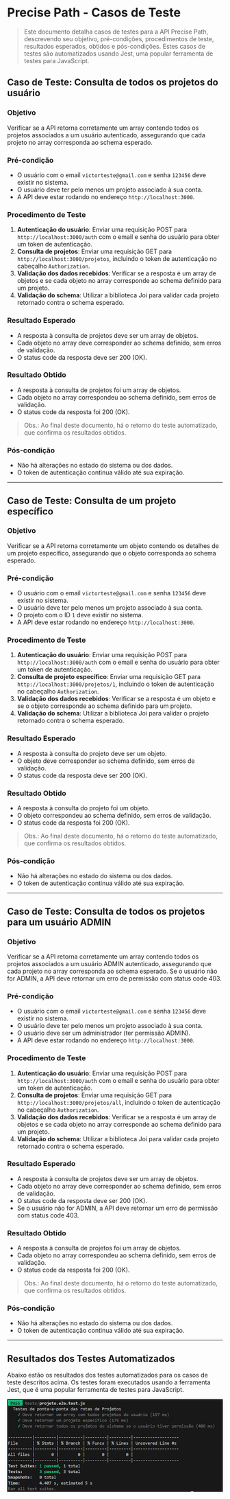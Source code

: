 # Precise Path - Casos de Teste

> Este documento detalha casos de testes para a API Precise Path, descrevendo seu objetivo, pré-condições, procedimentos de teste, resultados esperados, obtidos e pós-condições. Estes casos de testes são automatizados usando Jest, uma popular ferramenta de testes para JavaScript.

## Caso de Teste: Consulta de todos os projetos do usuário

### Objetivo

Verificar se a API retorna corretamente um array contendo todos os projetos associados a um usuário autenticado, assegurando que cada projeto no array corresponda ao schema esperado.

### Pré-condição

- O usuário com o email `victorteste@gmail.com` e senha `123456` deve existir no sistema.
- O usuário deve ter pelo menos um projeto associado à sua conta.
- A API deve estar rodando no endereço `http://localhost:3000`.

### Procedimento de Teste

1. **Autenticação do usuário**: Enviar uma requisição POST para `http://localhost:3000/auth` com o email e senha do usuário para obter um token de autenticação.
2. **Consulta de projetos**: Enviar uma requisição GET para `http://localhost:3000/projetos`, incluindo o token de autenticação no cabeçalho `Authorization`.
3. **Validação dos dados recebidos**: Verificar se a resposta é um array de objetos e se cada objeto no array corresponde ao schema definido para um projeto.
4. **Validação do schema**: Utilizar a biblioteca Joi para validar cada projeto retornado contra o schema esperado.

### Resultado Esperado

- A resposta à consulta de projetos deve ser um array de objetos.
- Cada objeto no array deve corresponder ao schema definido, sem erros de validação.
- O status code da resposta deve ser 200 (OK).

### Resultado Obtido

- A resposta à consulta de projetos foi um array de objetos.
- Cada objeto no array correspondeu ao schema definido, sem erros de validação.
- O status code da resposta foi 200 (OK).

> Obs.: Ao final deste documento, há o retorno do teste automatizado, que confirma os resultados obtidos.

### Pós-condição

- Não há alterações no estado do sistema ou dos dados.
- O token de autenticação continua válido até sua expiração.

---

## Caso de Teste: Consulta de um projeto específico

### Objetivo

Verificar se a API retorna corretamente um objeto contendo os detalhes de um projeto específico, assegurando que o objeto corresponda ao schema esperado.

### Pré-condição

- O usuário com o email `victorteste@gmail.com` e senha `123456` deve existir no sistema.
- O usuário deve ter pelo menos um projeto associado à sua conta.
- O projeto com o ID `1` deve existir no sistema.
- A API deve estar rodando no endereço `http://localhost:3000`.

### Procedimento de Teste

1. **Autenticação do usuário**: Enviar uma requisição POST para `http://localhost:3000/auth` com o email e senha do usuário para obter um token de autenticação.
2. **Consulta de projeto específico**: Enviar uma requisição GET para `http://localhost:3000/projetos/1`, incluindo o token de autenticação no cabeçalho `Authorization`.
3. **Validação dos dados recebidos**: Verificar se a resposta é um objeto e se o objeto corresponde ao schema definido para um projeto.
4. **Validação do schema**: Utilizar a biblioteca Joi para validar o projeto retornado contra o schema esperado.

### Resultado Esperado

- A resposta à consulta do projeto deve ser um objeto.
- O objeto deve corresponder ao schema definido, sem erros de validação.
- O status code da resposta deve ser 200 (OK).

### Resultado Obtido

- A resposta à consulta do projeto foi um objeto.
- O objeto correspondeu ao schema definido, sem erros de validação.
- O status code da resposta foi 200 (OK).

> Obs.: Ao final deste documento, há o retorno do teste automatizado, que confirma os resultados obtidos.

### Pós-condição

- Não há alterações no estado do sistema ou dos dados.
- O token de autenticação continua válido até sua expiração.

---

## Caso de Teste: Consulta de todos os projetos para um usuário ADMIN

### Objetivo

Verificar se a API retorna corretamente um array contendo todos os projetos associados a um usuário ADMIN autenticado, assegurando que cada projeto no array corresponda ao schema esperado. Se o usuário não for ADMIN, a API deve retornar um erro de permissão com status code 403.

### Pré-condição

- O usuário com o email `victorteste@gmail.com` e senha `123456` deve existir no sistema.
- O usuário deve ter pelo menos um projeto associado à sua conta.
- O usuário deve ser um administrador (ter permissão ADMIN).
- A API deve estar rodando no endereço `http://localhost:3000`.

### Procedimento de Teste

1. **Autenticação do usuário**: Enviar uma requisição POST para `http://localhost:3000/auth` com o email e senha do usuário para obter um token de autenticação.
2. **Consulta de projetos**: Enviar uma requisição GET para `http://localhost:3000/projetos/all`, incluindo o token de autenticação no cabeçalho `Authorization`.
3. **Validação dos dados recebidos**: Verificar se a resposta é um array de objetos e se cada objeto no array corresponde ao schema definido para um projeto.
4. **Validação do schema**: Utilizar a biblioteca Joi para validar cada projeto retornado contra o schema esperado.

### Resultado Esperado

- A resposta à consulta de projetos deve ser um array de objetos.
- Cada objeto no array deve corresponder ao schema definido, sem erros de validação.
- O status code da resposta deve ser 200 (OK).
- Se o usuário não for ADMIN, a API deve retornar um erro de permissão com status code 403.

### Resultado Obtido

- A resposta à consulta de projetos foi um array de objetos.
- Cada objeto no array correspondeu ao schema definido, sem erros de validação.
- O status code da resposta foi 200 (OK).

> Obs.: Ao final deste documento, há o retorno do teste automatizado, que confirma os resultados obtidos.

### Pós-condição

- Não há alterações no estado do sistema ou dos dados.
- O token de autenticação continua válido até sua expiração.

---

## Resultados dos Testes Automatizados

Abaixo estão os resultados dos testes automatizados para os casos de teste descritos acima. Os testes foram executados usando a ferramenta Jest, que é uma popular ferramenta de testes para JavaScript.

![Resultados dos testes e2e de Projetos](image.png)
